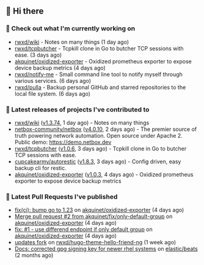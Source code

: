 ## 👋 Hi there

### 👷 Check out what I'm currently working on


- [rwxd/wiki](https://github.com/rwxd/wiki) - Notes on many things (1 day ago)
- [rwxd/tcpbutcher](https://github.com/rwxd/tcpbutcher) - Tcpkill clone in Go to butcher TCP sessions with ease. (3 days ago)
- [akquinet/oxidized-exporter](https://github.com/akquinet/oxidized-exporter) - Oxidized prometheus exporter to expose device backup metrics (4 days ago)
- [rwxd/notify-me](https://github.com/rwxd/notify-me) - Small command line tool to notify myself through various services. (6 days ago)
- [rwxd/pulla](https://github.com/rwxd/pulla) - Backup personal GitHub and starred repositories to the local file system. (6 days ago)

### 🔭 Latest releases of projects I've contributed to


- [rwxd/wiki](https://github.com/rwxd/wiki) ([v1.3.74](https://github.com/rwxd/wiki/releases/tag/v1.3.74), 1 day ago) - Notes on many things
- [netbox-community/netbox](https://github.com/netbox-community/netbox) ([v4.0.10](https://github.com/netbox-community/netbox/releases/tag/v4.0.10), 2 days ago) - The premier source of truth powering network automation. Open source under Apache 2. Public demo: https://demo.netbox.dev
- [rwxd/tcpbutcher](https://github.com/rwxd/tcpbutcher) ([v1.0.6](https://github.com/rwxd/tcpbutcher/releases/tag/v1.0.6), 3 days ago) - Tcpkill clone in Go to butcher TCP sessions with ease.
- [cupcakearmy/autorestic](https://github.com/cupcakearmy/autorestic) ([v1.8.3](https://github.com/cupcakearmy/autorestic/releases/tag/v1.8.3), 3 days ago) - Config driven, easy backup cli for restic.
- [akquinet/oxidized-exporter](https://github.com/akquinet/oxidized-exporter) ([v1.0.3](https://github.com/akquinet/oxidized-exporter/releases/tag/v1.0.3), 4 days ago) - Oxidized prometheus exporter to expose device backup metrics

### 🔨 Latest Pull Requests I've published


- [fix(ci): bump go to 1.23](https://github.com/akquinet/oxidized-exporter/pull/4) on [akquinet/oxidized-exporter](https://github.com/akquinet/oxidized-exporter) (4 days ago)
- [Merge pull request #2 from akquinet/fix/only-default-group](https://github.com/akquinet/oxidized-exporter/pull/3) on [akquinet/oxidized-exporter](https://github.com/akquinet/oxidized-exporter) (4 days ago)
- [fix: #1 - use differend endpoint if only default group](https://github.com/akquinet/oxidized-exporter/pull/2) on [akquinet/oxidized-exporter](https://github.com/akquinet/oxidized-exporter) (4 days ago)
- [updates fork](https://github.com/rwxd/hugo-theme-hello-friend-ng/pull/2) on [rwxd/hugo-theme-hello-friend-ng](https://github.com/rwxd/hugo-theme-hello-friend-ng) (1 week ago)
- [Docs: corrected gpg signing key for newer rhel systems](https://github.com/elastic/beats/pull/39899) on [elastic/beats](https://github.com/elastic/beats) (2 months ago)

